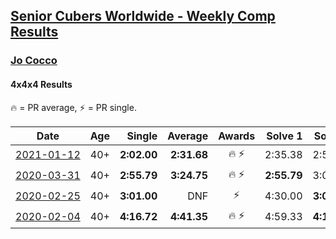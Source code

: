 <style>table {white-space: nowrap;}</style>

## [Senior Cubers Worldwide - Weekly Comp Results](/scw-comp/results/)
### [Jo Cocco](README.md)
#### 4x4x4 Results

<span style="white-space: nowrap;">🔥 = PR average</span>, <span style="white-space: nowrap;">⚡ = PR single</span>.

| Date | Age | Single | Average | Awards | Solve 1 | Solve 2 | Solve 3 | Solve 4 | Solve 5 | Video |
| :--: | :--: | --: | --: | :--: | --: | --: | --: | --: | --: | :-- |
| [2021-01-12](../../results/2021-01-12/444.md) | 40+ | **2:02.00** | **2:31.68** | 🔥 ⚡ | 2:35.38 | 2:53.85 | 2:08.76 | **2:02.00** | 2:50.89 | [Desktop](https://www.facebook.com/JoCocco/videos/10157664171672109) / [Mobile](https://m.facebook.com/JoCocco/videos/10157664171672109) |
| [2020-03-31](../../results/2020-03-31/444.md) | 40+ | **2:55.79** | **3:24.75** | 🔥 ⚡ | **2:55.79** | 3:04.17 | 4:14.30 | DNS | DNS | [Desktop](https://www.facebook.com/events/269276700734640/permalink/271293767199600) / [Mobile](https://m.facebook.com/events/269276700734640?view=permalink&id=271293767199600) |
| [2020-02-25](../../results/2020-02-25/444.md) | 40+ | **3:01.00** | DNF | ⚡ | 4:30.00 | **3:01.00** | DNS | DNS | DNS | [Desktop](https://www.facebook.com/events/805797596592397/permalink/809394926232664) / [Mobile](https://m.facebook.com/events/805797596592397?view=permalink&id=809394926232664) |
| [2020-02-04](../../results/2020-02-04/444.md) | 40+ | **4:16.72** | **4:41.35** | 🔥 ⚡ | 4:59.33 | **4:16.72** | 4:48.00 | DNS | DNS | [Desktop](https://www.facebook.com/JoCocco/videos/10156812603372109) / [Mobile](https://m.facebook.com/JoCocco/videos/10156812603372109) |


<!-- Global site tag (gtag.js) - Google Analytics -->
<script async src="https://www.googletagmanager.com/gtag/js?id=UA-86348435-3"></script>
<script>window.dataLayer = window.dataLayer || []; function gtag() {dataLayer.push(arguments);} gtag('js', new Date()); gtag('config', 'UA-86348435-3');</script>

